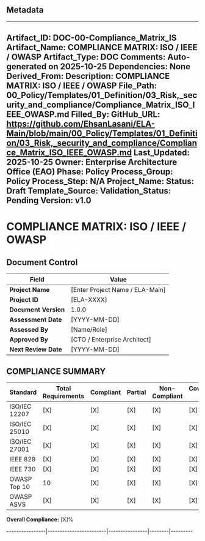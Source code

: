 ## Metadata
---
Artifact_ID: DOC-00-Compliance_Matrix_IS
Artifact_Name: COMPLIANCE MATRIX: ISO / IEEE / OWASP
Artifact_Type: DOC
Comments: Auto-generated on 2025-10-25
Dependencies: None
Derived_From: 
Description: COMPLIANCE MATRIX: ISO / IEEE / OWASP
File_Path: 00_Policy/Templates/01_Definition/03_Risk,_security_and_compliance/Compliance_Matrix_ISO_IEEE_OWASP.md
Filled_By: 
GitHub_URL: https://github.com/EhsanLasani/ELA-Main/blob/main/00_Policy/Templates/01_Definition/03_Risk,_security_and_compliance/Compliance_Matrix_ISO_IEEE_OWASP.md
Last_Updated: 2025-10-25
Owner: Enterprise Architecture Office (EAO)
Phase: Policy
Process_Group: Policy
Process_Step: N/A
Project_Name: 
Status: Draft
Template_Source: 
Validation_Status: Pending
Version: v1.0
---
# COMPLIANCE MATRIX: ISO / IEEE / OWASP

## Document Control

| Field | Value |
|-------|-------|
| **Project Name** | [Enter Project Name / ELA-Main] |
| **Project ID** | [ELA-XXXX] |
| **Document Version** | 1.0.0 |
| **Assessment Date** | [YYYY-MM-DD] |
| **Assessed By** | [Name/Role] |
| **Approved By** | [CTO / Enterprise Architect] |
| **Next Review Date** | [YYYY-MM-DD] |

## COMPLIANCE SUMMARY

| Standard | Total Requirements | Compliant | Partial | Non-Compliant | Coverage % |
|----------|-------------------|-----------|---------|---------------|------------|
| ISO/IEC 12207 | [X] | [X] | [X] | [X] | [X]% |
| ISO/IEC 25010 | [X] | [X] | [X] | [X] | [X]% |
| ISO/IEC 27001 | [X] | [X] | [X] | [X] | [X]% |
| IEEE 829 | [X] | [X] | [X] | [X] | [X]% |
| IEEE 730 | [X] | [X] | [X] | [X] | [X]% |
| OWASP Top 10 | 10 | [X] | [X] | [X] | [X]% |
| OWASP ASVS | [X] | [X] | [X] | [X] | [X]% |

**Overall Compliance:** [X]%

----------------|------------------------|----------------|--------|---------
